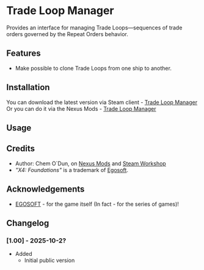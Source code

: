 # Trade Loop Manager

Provides an interface for managing Trade Loops—sequences of trade orders governed by the Repeat Orders behavior.

## Features

- Make possible to clone Trade Loops from one ship to another.

## Installation

You can download the latest version via Steam client - [Trade Loop Manager](https://steamcommunity.com/sharedfiles/filedetails/?id=)
Or you can do it via the Nexus Mods - [Trade Loop Manager](https://www.nexusmods.com/x4foundations/mods/)

## Usage

## Credits

- Author: Chem O`Dun, on [Nexus Mods](https://next.nexusmods.com/profile/ChemODun/mods?gameId=2659) and [Steam Workshop](https://steamcommunity.com/id/chemodun/myworkshopfiles/?appid=392160)
- *"X4: Foundations"* is a trademark of [Egosoft](https://www.egosoft.com).

## Acknowledgements

- [EGOSOFT](https://www.egosoft.com) - for the game itself (In fact - for the series of games)!

## Changelog

### [1.00] - 2025-10-2?

- Added
  - Initial public version
